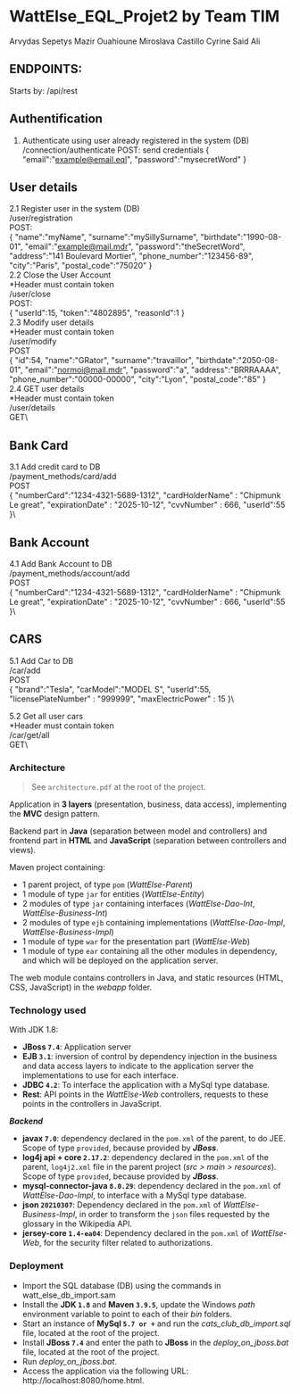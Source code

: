 # WattElse_EQL_Projet2 by Team TIM
Arvydas Sepetys
Mazir Ouahioune
Miroslava Castillo
Cyrine Said Ali


## ENDPOINTS:
Starts by: /api/rest
## Authentification
1. Authenticate using user already registered in the system (DB)
/connection/authenticate
POST: send credentials
{
"email":"example@email.eql",
"password":"mysecretWord"
}
## User details
2.1 Register user in the system (DB)\
/user/registration\
POST:\
{
"name":"myName",
"surname":"mySillySurname",
"birthdate":"1990-08-01",
"email":"example@mail.mdr",
"password":"theSecretWord",
"address":"141 Boulevard Mortier",
"phone_number":"123456-89",
"city":"Paris",
"postal_code":"75020"
}\
2.2 Close the User Account\
*Header must contain token\
/user/close\
POST:\
{
"userId":15,
"token":"4802895",
"reasonId":1
}\
2.3 Modify user details\
*Header must contain token\
/user/modify\
POST\
{
"id":54,
"name":"GRator",
"surname":"travaillor",
"birthdate":"2050-08-01",
"email":"normoi@mail.mdr",
"password":"a",
"address":"BRRRAAAA",
"phone_number":"00000-00000",
"city":"Lyon",
"postal_code":"85"
}\
2.4 GET user details\
*Header must contain token\
/user/details\
GET\
## Bank Card
3.1 Add credit card to DB\
/payment_methods/card/add\
POST\
{
"numberCard":"1234-4321-5689-1312",
"cardHolderName" : "Chipmunk Le great",
"expirationDate" : "2025-10-12",
"cvvNumber" : 666,
"userId":55
}\
## Bank Account
4.1 Add Bank Account to DB\
/payment_methods/account/add\
POST\
{
"numberCard":"1234-4321-5689-1312",
"cardHolderName" : "Chipmunk Le great",
"expirationDate" : "2025-10-12",
"cvvNumber" : 666,
"userId":55
}\
## CARS
5.1 Add Car to DB\
/car/add\
POST\
{
"brand":"Tesla",
"carModel":"MODEL S",
"userId":55,
"licensePlateNumber" : "999999",
"maxElectricPower" : 15
}\

5.2 Get all user cars\
*Header must contain token\
/car/get/all\
GET\


### Architecture

> See `architecture.pdf` at the root of the project.

Application in **3 layers** (presentation, business, data access),
implementing the **MVC** design pattern.

Backend part in **Java** (separation between model and controllers) and frontend part in **HTML** and **JavaScript** (separation between controllers and views).

Maven project containing:

- 1 parent project, of type `pom` (*WattElse-Parent*)
- 1 module of type `jar` for entities (*WattElse-Entity*)
- 2 modules of type `jar` containing interfaces
  (*WattElse-Dao-Int*, *WattElse-Business-Int*)
- 2 modules of type `ejb` containing implementations
  (*WattElse-Dao-Impl*, *WattElse-Business-Impl*)
- 1 module of type `war` for the presentation part (*WattElse-Web*)
- 1 module of type `ear` containing all the other modules in dependency,
  and which will be deployed on the application server.

The web module contains controllers in Java, and static resources
(HTML, CSS, JavaScript) in the *webapp* folder.

### Technology used

With JDK 1.8:
- **JBoss `7.4`**: Application server
- **EJB `3.1`**: inversion of control by dependency injection in
  the business and data access layers to indicate
  to the application server the implementations to use for each
  interface.
- **JDBC `4.2`**: To interface the application with a MySql
  type database.
- **Rest**: API points in the *WattElse-Web* controllers,
  requests to these points in the controllers in JavaScript.

***Backend***
- **javax `7.0`**: dependency declared in the `pom.xml` of the parent,
  to do JEE. Scope of type `provided`,
  because provided by ***JBoss***.
- **log4j api + core `2.17.2`**: dependency declared in the `pom.xml` of the parent,
  `log4j2.xml` file in the parent project (*src > main > resources*).
  Scope of type `provided`, because provided by ***JBoss***.
- **mysql-connector-java `8.0.29`**: dependency declared in the `pom.xml` of
  *WattElse-Dao-Impl*, to interface with a MySql type database.
- **json `20210307`**: Dependency declared in the `pom.xml` of
  *WattElse-Business-Impl*, in order to transform the `json` files requested by the
  glossary in the Wikipedia API.
- **jersey-core `1.4-ea04`**: Dependency declared in the `pom.xml` of
  *WattElse-Web*, for the security filter related to authorizations.

### Deployment

- Import the SQL database (DB) using the commands in watt_else_db_import.sam
- Install the **JDK `1.8`** and **Maven `3.9.5`**, update the Windows *path* environment variable to point to each of their *bin* folders.
- Start an instance of **MySql `5.7 or +`** and run the *cats_club_db_import.sql* file,
  located at the root of the project.
- Install **JBoss `7.4`** and enter the path to **JBoss** in the *deploy_on_jboss.bat* file,
  located at the root of the project.
- Run *deploy_on_jboss.bat*.
- Access the application via the following URL: http://localhost:8080/home.html.